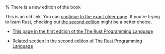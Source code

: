 % There is a new edition of the book

This is an old link. You can [continue to the exact older page][1].
If you're trying to learn Rust, checking out [the second edition][2] might be a better choice.

* [This page in the first edition of the The Rust Programming Language][1]

* [Related section in the second edition of The Rust Programming Language][2]


[1]: first-edition/unsized-types.html
[2]: second-edition/ch19-04-advanced-types.html#dynamically-sized-types--sized
